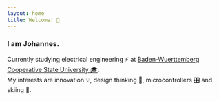 ```yaml
---
layout: home
title: Welcome! 👋
---
```

### I am Johannes.
Currently studying electrical engineering ⚡ at [Baden-Wuerttemberg Cooperative State University 🎓](https://www.dhbw.de/).    
My interests are innovation 💡, design thinking 💭, microcontrollers 🎛️ and skiing 🎿.
